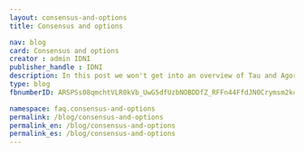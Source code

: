 ```yaml
---
layout: consensus-and-options
title: Consensus and options

nav: blog
card: Consensus and options
creator : admin IDNI
publisher_handle : IDNI
description: In this post we won't get into an overview of Tau and Agoras as we did in the last three posts, but we'll dive into two specific parts of each&#58; Tau's governance model, and Agoras derivatives market.
type: blog
fbnumberID: ARSPSs08qmchtVLR0kVb_UwG5dfUzbNOBDDfZ_RFFn44FfdJN0Crymsm2kcHsTqcYEg

namespace: faq.consensus-and-options
permalink: /blog/consensus-and-options
permalink_en: /blog/consensus-and-options
permalink_es: /blog/consensus-and-options
---
```

